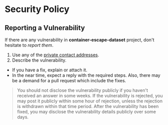 # Security Policy

## Reporting a Vulnerability

If there are any vulnerability in **container-escape-dataset** project, don't hesitate to _report them_.

1. Use any of the [private contact addresses](https://github.com/jpope8/container-escape-dataset#support).
2. Describe the vulnerability.

- If you have a fix, explain or attach it.
- In the near time, expect a reply with the required steps. Also, there may be a demand for a pull request which include the fixes.

> You should not disclose the vulnerability publicly if you haven't received an answer in some weeks.
> If the vulnerability is rejected, you may post it publicly within some hour of rejection, unless the rejection is withdrawn within that time period.
> After the vulnerability has been fixed, you may disclose the vulnerability details publicly over some days.